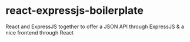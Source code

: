 # react-expressjs-boilerplate
React and ExpressJS together to offer a JSON API through ExpressJS &amp; a nice frontend through React

